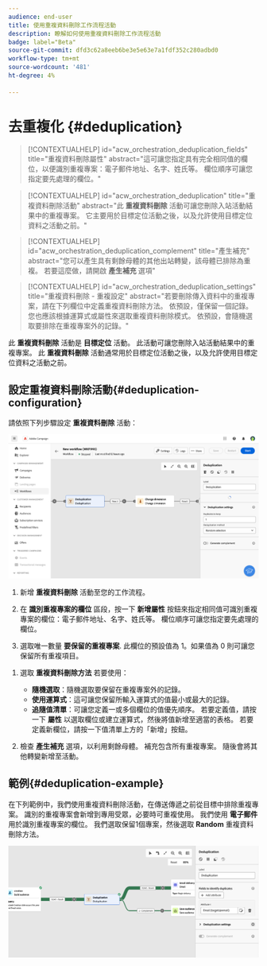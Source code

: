 ```yaml
---
audience: end-user
title: 使用重複資料刪除工作流程活動
description: 瞭解如何使用重複資料刪除工作流程活動
badge: label="Beta"
source-git-commit: dfd3c62a8eeb6be3e5e63e7a1fdf352c280adbd0
workflow-type: tm+mt
source-wordcount: '481'
ht-degree: 4%

---
```



# 去重複化 {#deduplication}

>[!CONTEXTUALHELP]
>id="acw_orchestration_deduplication_fields"
>title="重複資料刪除屬性"
>abstract="這可讓您指定具有完全相同值的欄位，以便識別重複專案：電子郵件地址、名字、姓氏等。 欄位順序可讓您指定要先處理的欄位。"

>[!CONTEXTUALHELP]
>id="acw_orchestration_deduplication"
>title="重複資料刪除活動"
>abstract="此 **重複資料刪除** 活動可讓您刪除入站活動結果中的重複專案。 它主要用於目標定位活動之後，以及允許使用目標定位資料之活動之前。"


>[!CONTEXTUALHELP]
>id="acw_orchestration_deduplication_complement"
>title="產生補充"
>abstract="您可以產生具有剩餘母體的其他出站轉變，該母體已排除為重複。 若要這麼做，請開啟 **產生補充** 選項"

>[!CONTEXTUALHELP]
>id="acw_orchestration_deduplication_settings"
>title="重複資料刪除 - 重複設定"
>abstract="若要刪除傳入資料中的重複專案，請在下列欄位中定義重複資料刪除方法。 依預設，僅保留一個記錄。 您也應該根據運算式或屬性來選取重複資料刪除模式。 依預設，會隨機選取要排除在重複專案外的記錄。"

此 **重複資料刪除** 活動是 **目標定位** 活動。 此活動可讓您刪除入站活動結果中的重複專案。 此 **重複資料刪除** 活動通常用於目標定位活動之後，以及允許使用目標定位資料之活動之前。

## 設定重複資料刪除活動{#deduplication-configuration}

請依照下列步驟設定 **重複資料刪除** 活動：

![](../assets/workflow-deduplication.png)

1. 新增 **重複資料刪除** 活動至您的工作流程。

1. 在 **識別重複專案的欄位** 區段，按一下 **新增屬性** 按鈕來指定相同值可識別重複專案的欄位：電子郵件地址、名字、姓氏等。 欄位順序可讓您指定要先處理的欄位。

1. 選取唯一數量 **要保留的重複專案**. 此欄位的預設值為 1。如果值為 0 則可讓您保留所有重複項目。

<!--
    For example, if records A and B are considered duplicates of record Y, and a record C is considered as a duplicate of record Z:

    * If the value of the field is 1: only the Y and Z records are kept.
    * If the value of the field is 0: all the records are kept.
    * If the value of the field is 2: records C and Z are kept and two records from A, B, and Y are kept, by chance or depending on the deduplication method selected thereafter.

-->

1. 選取 **重複資料刪除方法** 若要使用：

   * **隨機選取**：隨機選取要保留在重複專案外的記錄。
   * **使用運算式**：這可讓您保留所輸入運算式的值最小或最大的記錄。
   * **追隨值清單**：可讓您定義一或多個欄位的值優先順序。 若要定義值，請按一下 **屬性** 以選取欄位或建立運算式，然後將值新增至適當的表格。 若要定義新欄位，請按一下值清單上方的「新增」按鈕。

1. 檢查 **產生補充** 選項，以利用剩餘母體。 補充包含所有重複專案。 隨後會將其他轉變新增至活動。

## 範例{#deduplication-example}

在下列範例中，我們使用重複資料刪除活動，在傳送傳遞之前從目標中排除重複專案。 識別的重複專案會新增到專用受眾，必要時可重複使用。 我們使用 **電子郵件** 用於識別重複專案的欄位。 我們選取保留1個專案，然後選取 **Random** 重複資料刪除方法。

![](../assets/workflow-deduplication-example.png)

